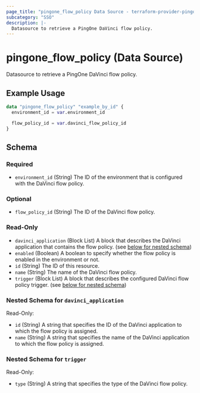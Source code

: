 ```yaml
---
page_title: "pingone_flow_policy Data Source - terraform-provider-pingone"
subcategory: "SSO"
description: |-
  Datasource to retrieve a PingOne DaVinci flow policy.
---
```


# pingone_flow_policy (Data Source)

Datasource to retrieve a PingOne DaVinci flow policy.

## Example Usage

```terraform
data "pingone_flow_policy" "example_by_id" {
  environment_id = var.environment_id

  flow_policy_id = var.davinci_flow_policy_id
}
```

<!-- schema generated by tfplugindocs -->
## Schema

### Required

- `environment_id` (String) The ID of the environment that is configured with the DaVinci flow policy.

### Optional

- `flow_policy_id` (String) The ID of the DaVinci flow policy.

### Read-Only

- `davinci_application` (Block List) A block that describes the DaVinci application that contains the flow policy. (see [below for nested schema](#nestedblock--davinci_application))
- `enabled` (Boolean) A boolean to specify whether the flow policy is enabled in the environment or not.
- `id` (String) The ID of this resource.
- `name` (String) The name of the DaVinci flow policy.
- `trigger` (Block List) A block that describes the configured DaVinci flow policy trigger. (see [below for nested schema](#nestedblock--trigger))

<a id="nestedblock--davinci_application"></a>
### Nested Schema for `davinci_application`

Read-Only:

- `id` (String) A string that specifies the ID of the DaVinci application to which the flow policy is assigned.
- `name` (String) A string that specifies the name of the DaVinci application to which the flow policy is assigned.


<a id="nestedblock--trigger"></a>
### Nested Schema for `trigger`

Read-Only:

- `type` (String) A string that specifies the type of the DaVinci flow policy.
